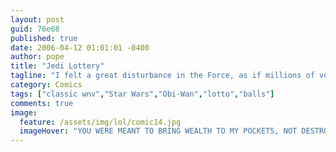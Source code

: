 ```yaml
---
layout: post
guid: 76e68
published: true
date: 2006-04-12 01:01:01 -0400
author: pope
title: "Jedi Lottery"
tagline: "I felt a great disturbance in the Force, as if millions of voices suddenly cried out in terror and were suddenly silenced. I fear something terrible has happened. Except to that one guy who won. Fucker. "
category: Comics
tags: ["classic wnv","Star Wars","Obi-Wan","lotto","balls"]
comments: true 
image:
  feature: /assets/img/lol/comic14.jpg
  imageHover: "YOU WERE MEANT TO BRING WEALTH TO MY POCKETS, NOT DESTROY THEM!"
---
```


